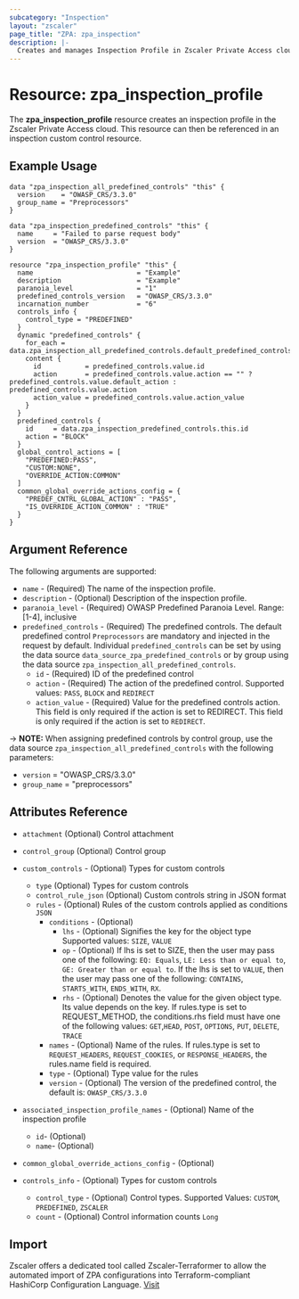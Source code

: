 ```yaml
---
subcategory: "Inspection"
layout: "zscaler"
page_title: "ZPA: zpa_inspection"
description: |-
  Creates and manages Inspection Profile in Zscaler Private Access cloud.
---
```


# Resource: zpa_inspection_profile

The  **zpa_inspection_profile** resource creates an inspection profile in the Zscaler Private Access cloud. This resource can then be referenced in an inspection custom control resource.

## Example Usage

```hcl
data "zpa_inspection_all_predefined_controls" "this" {
  version    = "OWASP_CRS/3.3.0"
  group_name = "Preprocessors"
}

data "zpa_inspection_predefined_controls" "this" {
  name     = "Failed to parse request body"
  version  = "OWASP_CRS/3.3.0"
}

resource "zpa_inspection_profile" "this" {
  name                          = "Example"
  description                   = "Example"
  paranoia_level                = "1"
  predefined_controls_version   = "OWASP_CRS/3.3.0"
  incarnation_number            = "6"
  controls_info {
    control_type = "PREDEFINED"
  }
  dynamic "predefined_controls" {
    for_each = data.zpa_inspection_all_predefined_controls.default_predefined_controls.list
    content {
      id           = predefined_controls.value.id
      action       = predefined_controls.value.action == "" ? predefined_controls.value.default_action : predefined_controls.value.action
      action_value = predefined_controls.value.action_value
    }
  }
  predefined_controls {
    id     = data.zpa_inspection_predefined_controls.this.id
    action = "BLOCK"
  }
  global_control_actions = [
    "PREDEFINED:PASS",
    "CUSTOM:NONE",
    "OVERRIDE_ACTION:COMMON"
  ]
  common_global_override_actions_config = {
    "PREDEF_CNTRL_GLOBAL_ACTION" : "PASS",
    "IS_OVERRIDE_ACTION_COMMON" : "TRUE"
  }
}
```

## Argument Reference

The following arguments are supported:

* `name` - (Required) The name of the inspection profile.
* `description` - (Optional) Description of the inspection profile.
* `paranoia_level` - (Required) OWASP Predefined Paranoia Level. Range: [1-4], inclusive
* `predefined_controls` - (Required) The predefined controls. The default predefined control `Preprocessors` are mandatory and injected in the request by default. Individual `predefined_controls` can be set by using the data source `data_source_zpa_predefined_controls` or by group using the data source `zpa_inspection_all_predefined_controls`.
  * `id` - (Required) ID of the predefined control
  * `action` - (Required) The action of the predefined control. Supported values: `PASS`, `BLOCK` and `REDIRECT`
  * `action_value` - (Required) Value for the predefined controls action. This field is only required if the action is set to REDIRECT. This field is only required if the action is set to `REDIRECT`.

-> **NOTE:** When assigning predefined controls by control group, use the data source `zpa_inspection_all_predefined_controls` with the following parameters:

* `version`    = "OWASP_CRS/3.3.0"
* `group_name` = "preprocessors"

## Attributes Reference

* `attachment` (Optional) Control attachment
* `control_group` (Optional) Control group

* `custom_controls` - (Optional) Types for custom controls
  * `type` (Optional) Types for custom controls
  * `control_rule_json` (Optional) Custom controls string in JSON format
  * `rules` - (Optional) Rules of the custom controls applied as conditions `JSON`
    * `conditions` - (Optional)
      * `lhs` - (Optional) Signifies the key for the object type Supported values: `SIZE`, `VALUE`
      * `op` - (Optional) If lhs is set to SIZE, then the user may pass one of the following: `EQ: Equals`, `LE: Less than or equal to`, `GE: Greater than or equal to`. If the lhs is set to `VALUE`, then the user may pass one of the following: `CONTAINS`, `STARTS_WITH`, `ENDS_WITH`, `RX`.
      * `rhs` - (Optional) Denotes the value for the given object type. Its value depends on the key. If rules.type is set to REQUEST_METHOD, the conditions.rhs field must have one of the following values: `GET`,`HEAD`, `POST`, `OPTIONS`, `PUT`, `DELETE`, `TRACE`
    * `names` - (Optional) Name of the rules. If rules.type is set to `REQUEST_HEADERS`, `REQUEST_COOKIES`, or `RESPONSE_HEADERS`, the rules.name field is required.
    * `type` - (Optional) Type value for the rules
    * `version` - (Optional) The version of the predefined control, the default is: `OWASP_CRS/3.3.0`

* `associated_inspection_profile_names` - (Optional) Name of the inspection profile
  * `id`- (Optional)
  * `name`- (Optional)

* `common_global_override_actions_config` - (Optional)
* `controls_info` - (Optional) Types for custom controls
  * `control_type` - (Optional) Control types. Supported Values: `CUSTOM`, `PREDEFINED`, `ZSCALER`
  * `count` - (Optional) Control information counts `Long`

## Import

Zscaler offers a dedicated tool called Zscaler-Terraformer to allow the automated import of ZPA configurations into Terraform-compliant HashiCorp Configuration Language.
[Visit](https://github.com/zscaler/zscaler-terraformer)